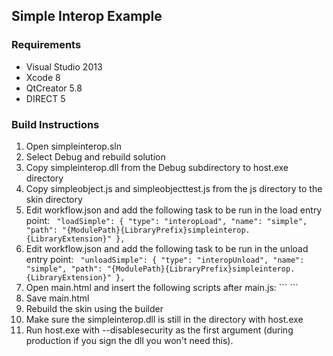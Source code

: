 ## Simple Interop Example

### Requirements

* Visual Studio 2013
* Xcode 8
* QtCreator 5.8
* DIRECT 5

### Build Instructions

1. Open simpleinterop.sln
2. Select Debug and rebuild solution
3. Copy simpleinterop.dll from the Debug subdirectory to host.exe directory
4. Copy simpleobject.js and simpleobjecttest.js from the js directory to the skin directory
5. Edit workflow.json and add the following task to be run in the load entry point: ```
    "loadSimple": {
        "type": "interopLoad",
        "name": "simple",
        "path": "{ModulePath}{LibraryPrefix}simpleinterop.{LibraryExtension}"
    },```
6. Edit workflow.json and add the following task to be run in the unload entry point: ```
    "unloadSimple": {
        "type": "interopUnload",
        "name": "simple",
        "path": "{ModulePath}{LibraryPrefix}simpleinterop.{LibraryExtension}"
    },```
7. Open main.html and insert the following scripts after main.js: ```
    <script src="simpleobject.js" type="text/javascript"></script>
    <script src="simpleobjecttest.js" type="text/javascript"></script>```
8. Save main.html
9. Rebuild the skin using the builder
10. Make sure the simpleinterop.dll is still in the directory with host.exe
11. Run host.exe with --disablesecurity as the first argument (during production if you sign the dll you won't need this).

